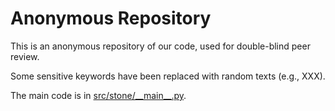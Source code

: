 # Anonymous Repository

This is an anonymous repository of our code, used for double-blind peer review.

Some sensitive keywords have been replaced with random texts (e.g., XXX).

The main code is in [src/stone/\_\_main__.py](src/stone/__main__.py).